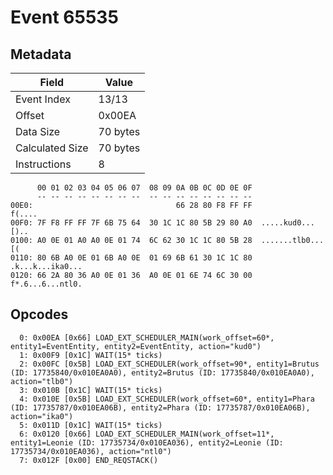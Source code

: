 # Event 65535

## Metadata

| Field           | Value    |
|-----------------|----------|
| Event Index     | 13/13    |
| Offset          | 0x00EA   |
| Data Size       | 70 bytes |
| Calculated Size | 70 bytes |
| Instructions    | 8        |

```
      00 01 02 03 04 05 06 07  08 09 0A 0B 0C 0D 0E 0F
      -- -- -- -- -- -- -- --  -- -- -- -- -- -- -- --
00E0:                                66 28 80 F8 FF FF            f(....
00F0: 7F F8 FF FF 7F 6B 75 64  30 1C 1C 80 5B 29 80 A0  .....kud0...[)..
0100: A0 0E 01 A0 A0 0E 01 74  6C 62 30 1C 1C 80 5B 28  .......tlb0...[(
0110: 80 6B A0 0E 01 6B A0 0E  01 69 6B 61 30 1C 1C 80  .k...k...ika0...
0120: 66 2A 80 36 A0 0E 01 36  A0 0E 01 6E 74 6C 30 00  f*.6...6...ntl0.
```

## Opcodes

```
  0: 0x00EA [0x66] LOAD_EXT_SCHEDULER_MAIN(work_offset=60*, entity1=EventEntity, entity2=EventEntity, action="kud0")
  1: 0x00F9 [0x1C] WAIT(15* ticks)
  2: 0x00FC [0x5B] LOAD_EXT_SCHEDULER(work_offset=90*, entity1=Brutus (ID: 17735840/0x010EA0A0), entity2=Brutus (ID: 17735840/0x010EA0A0), action="tlb0")
  3: 0x010B [0x1C] WAIT(15* ticks)
  4: 0x010E [0x5B] LOAD_EXT_SCHEDULER(work_offset=60*, entity1=Phara (ID: 17735787/0x010EA06B), entity2=Phara (ID: 17735787/0x010EA06B), action="ika0")
  5: 0x011D [0x1C] WAIT(15* ticks)
  6: 0x0120 [0x66] LOAD_EXT_SCHEDULER_MAIN(work_offset=11*, entity1=Leonie (ID: 17735734/0x010EA036), entity2=Leonie (ID: 17735734/0x010EA036), action="ntl0")
  7: 0x012F [0x00] END_REQSTACK()
```
